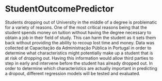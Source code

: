 # StudentOutcomePredictor
Students dropping out of University in the middle of a degree is problematic for a variety of reasons. One of the most critical reasons being that the student spends money on tuition without having the degree necessary to obtain a job in their field of study. This can harm the student as it sets them back without providing the ability to recoup lost time and money. Data was collected at Capacitação da Administração Pública in Portugal in order to determine what characteristics might potentially make up a student that is at risk of dropping out. Having this information would allow third parties to step in early and intervene before the student has already dropped out. In order to determine which characteristics are actually important in predicting a dropout, different regression models will be tested and evaluated.